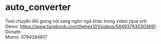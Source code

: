 # auto_converter
Tool chuyển đổi giọng nói sang ngôn ngữ khác trong video (qua srt)</br>
Demo: https://www.facebook.com/thehex101/videos/584937930303691
<br>
Donate:<br>
Momo: 0794294817
